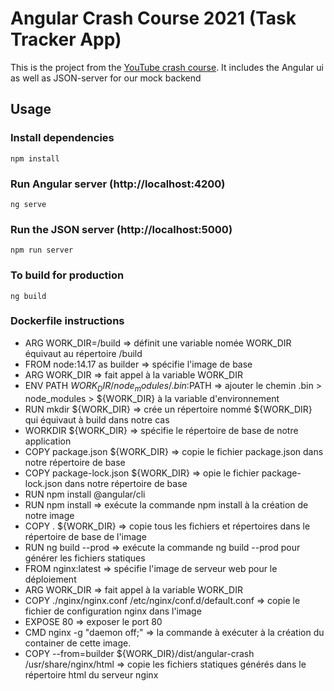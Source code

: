 # Angular Crash Course 2021 (Task Tracker App)

This is the project from the [YouTube crash course](). It includes the Angular ui as well as JSON-server for our mock backend

## Usage

### Install dependencies

```
npm install
```

### Run Angular server (http://localhost:4200)

```
ng serve
```

### Run the JSON server (http://localhost:5000)

```
npm run server
```

### To build for production

```
ng build
```

### Dockerfile instructions
- ARG WORK_DIR=/build => définit une variable nomée WORK_DIR équivaut au répertoire /build
- FROM node:14.17 as builder => spécifie l'image de base
- ARG WORK_DIR => fait appel à la variable WORK_DIR
- ENV PATH ${WORK_DIR}/node_modules/.bin:$PATH => ajouter le chemin .bin > node_modules > ${WORK_DIR} à la variable d'environnement
- RUN mkdir ${WORK_DIR} => crée un répertoire nommé ${WORK_DIR} qui équivaut à build dans notre cas
- WORKDIR ${WORK_DIR} => spécifie le répertoire de base de notre application
- COPY package.json ${WORK_DIR} => copie le fichier package.json dans notre répertoire de base
- COPY package-lock.json ${WORK_DIR} => opie le fichier package-lock.json dans notre répertoire de base
- RUN npm install @angular/cli
- RUN npm install => exécute la commande npm install à la création de notre image
- COPY . ${WORK_DIR} => copie tous les fichiers et répertoires dans le répertoire de base de l'image
- RUN ng build --prod => exécute la commande ng build --prod pour générer les fichiers statiques
- FROM nginx:latest => spécifie l'image de serveur web pour le déploiement
- ARG WORK_DIR => fait appel à la variable WORK_DIR
- COPY ./nginx/nginx.conf /etc/nginx/conf.d/default.conf => copie le fichier de configuration nginx dans l'image
- EXPOSE 80 => exposer le port 80
- CMD nginx -g "daemon off;" => la commande à exécuter à la création du container de cette image.
- COPY --from=builder ${WORK_DIR}/dist/angular-crash /usr/share/nginx/html => copie les fichiers statiques générés dans le répertoire html du serveur nginx 
